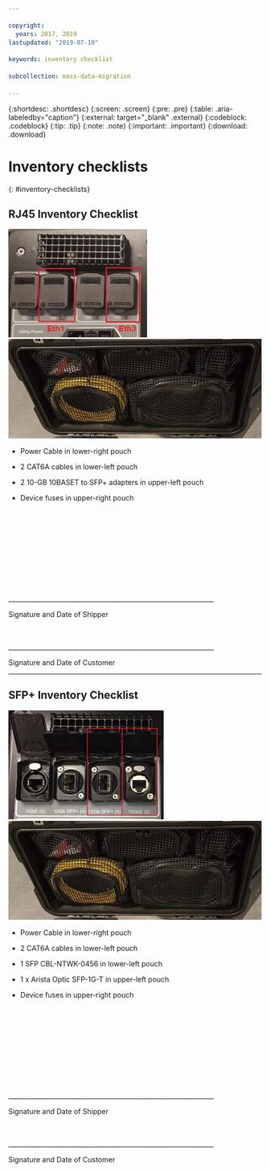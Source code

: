 ```yaml
---

copyright:
  years: 2017, 2019
lastupdated: "2019-07-10"

keywords: inventory checklist

subcollection: mass-data-migration

---
```


{:shortdesc: .shortdesc}
{:screen: .screen}
{:pre: .pre}
{:table: .aria-labeledby="caption"}
{:external: target="_blank" .external}
{:codeblock: .codeblock}
{:tip: .tip}
{:note: .note}
{:important: .important}
{:download: .download}

# Inventory checklists
{: #inventory-checklists}

## RJ45 Inventory Checklist

![RJ45 Ports](/images/RJ45Ports.png)
![Mass Data Migration Device Inventory](/images/MDMDeviceInventory.png)



-	Power Cable in lower-right pouch

-	2 CAT6A cables in lower-left pouch

-	2 10-GB 10BASET to SFP+ adapters in upper-left pouch

-	Device fuses in upper-right pouch



</br>
</br>
</br>
</br>
</br>
</br>
</br>
</br>
</hr>
</br>
</hr>    
</br>
________________________________________________________________

Signature and Date of Shipper


</br>
</hr>
</br>
________________________________________________________________

Signature and Date of Customer




<hr>

## SFP+ Inventory Checklist

![SFP Ports](/images/SFP+Ports.png)
![Mass Data Migration Device Inventory](/images/MDMDeviceInventory.png)


-	Power Cable in lower-right pouch

-	2 CAT6A cables in lower-left pouch

-	1 SFP CBL-NTWK-0456 in lower-left pouch

- 1 x Arista Optic SFP-1G-T in upper-left pouch

-	Device fuses in upper-right pouch



</br>
</br>
</br>
</br>
</br>
</br>
</br>
</br>
</hr>
</br>
</hr>    
</br>
________________________________________________________________

Signature and Date of Shipper


</br>
</hr>
</br>
________________________________________________________________

Signature and Date of Customer
